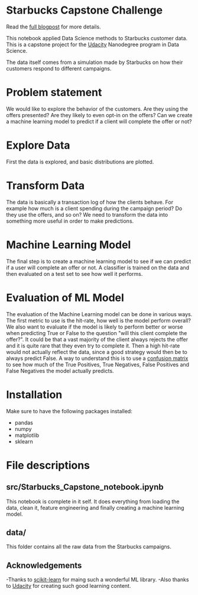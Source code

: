 # Starbucks Capstone Challenge
Read the [full blogpost](https://medium.com/@cerion42/starbucks-capstone-challenge-c5f324e7f831) for more details.

This notebook applied Data Science methods to Starbucks customer data. This is a capstone project for the [Udacity](https://www.udacity.com/) Nanodegree program in Data Science.

The data itself comes from a simulation made by Starbucks on how their customers respond to different campaigns.

# Problem statement
We would like to explore the behavior of the customers. Are they using the offers presented? Are they likely to even opt-in on the offers? 
Can we create a machine learning model to predict if a client will complete the offer or not?

# Explore Data
First the data is explored, and basic distributions are plotted.  

# Transform Data
The data is basically a transaction log of how the clients behave. For example how much is a client spending during the campaign period? Do they use the offers, and so on? We need to transform the data into something more useful in order to make predictions.

# Machine Learning Model
The final step is to create a machine learning model to see if we can predict if a user will complete an offer or not. A classifier is trained on the data and then evaluated on a test set to see how well it performs.

# Evaluation of ML Model
The evaluation of the Machine Learning model can be done in various ways. The first metric to use is the hit-rate, how well is the model perform overall? We also want to evaluate if the model is likely to perform better or worse when predicting True or False to the question "will this client complete the offer?". It could be that a vast majority of the client always rejects the offer and it is quite rare that they even try to complete it. Then a high hit-rate would not actually reflect the data, since a good strategy would then be to always predict False. A way to understand this is to use a [confusion matrix](https://en.wikipedia.org/wiki/Confusion_matrix) to see how much of the True Positives, True Negatives, False Positives and False Negatives the model actually predicts.

# Installation
Make sure to have the following packages installed:
- pandas
- numpy
- matplotlib
- sklearn

# File descriptions

## src/Starbucks_Capstone_notebook.ipynb
This notebook is complete in it self. It does everything from loading the data, clean it, feature engineering and finally creating a machine learning model.

## data/
This folder contains all the raw data from the Starbucks campaigns.

## Acknowledgements 
-Thanks to [scikit-learn](https://scikit-learn.org) for maing such a wonderful ML library.
-Also thanks to [Udacity](https://www.udacity.com/) for creating such good learning content.



